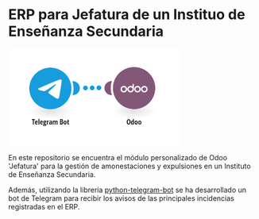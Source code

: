 # ERP para Jefatura de un Instituo de Enseñanza Secundaria

![PDF amonestacion](https://raw.githubusercontent.com/amogalla/jefatura-odoo/main/imagenes/odoo-telegram.png)


En este repositorio se encuentra el módulo personalizado de Odoo 'Jefatura' para la gestión de amonestaciones y expulsiones en un Instituto de Enseñanza Secundaria. 

Además, utilizando la librería [python-telegram-bot](https://github.com/python-telegram-bot/python-telegram-bot) se ha desarrollado un bot de Telegram para recibir los avisos de las principales incidencias registradas en el ERP.
